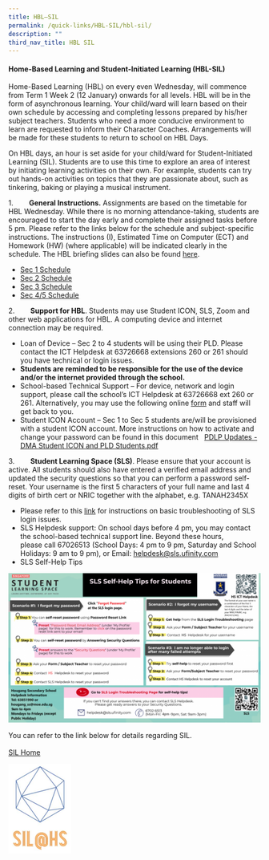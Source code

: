 ```yaml
---
title: HBL–SIL
permalink: /quick-links/HBL-SIL/hbl-sil/
description: ""
third_nav_title: HBL SIL
---
```

#### Home-Based Learning and Student-Initiated Learning (HBL-SIL)


Home-Based Learning (HBL) on every even Wednesday, will commence from Term 1 Week 2 (12 January) onwards for all levels. HBL will be in the form of asynchronous learning. Your child/ward will learn based on their own schedule by accessing and completing lessons prepared by his/her subject teachers. Students who need a more conducive environment to learn are requested to inform their Character Coaches. Arrangements will be made for these students to return to school on HBL Days.  

On HBL days, an hour is set aside for your child/ward for Student-Initiated Learning (SIL). Students are to use this time to explore an area of interest by initiating learning activities on their own. For example, students can try out hands-on activities on topics that they are passionate about, such as tinkering, baking or playing a musical instrument.

1\.        **General Instructions.** Assignments are based on the timetable for HBL Wednesday. While there is no morning attendance-taking, students are encouraged to start the day early and complete their assigned tasks before 5 pm. Please refer to the links below for the schedule and subject-specific instructions. The instructions (I), Estimated Time on Computer (ECT) and Homework (HW) (where applicable) will be indicated clearly in the schedule. The HBL briefing slides can also be found [here](/files/HBL%20Briefing%20to%20Students.pdf).   

  

*   [Sec 1 Schedule](https://docs.google.com/spreadsheets/d/1owOqfTHko2ptYT4qRBqV274VLTxae0Wi6bfkyHpGod0)
*   [Sec 2 Schedule](https://docs.google.com/spreadsheets/d/1XRY60ZEYWlDAUrJMR2hebJu7ZzIw_O87Pk2ar00R5-A)
*   [Sec 3 Schedule](https://docs.google.com/spreadsheets/d/1OUh7ccx5K04b-mSbPJ6qt4zP_MHdxSXLUwPm8oUpNvI)
*   [Sec 4/5 Schedule](https://docs.google.com/spreadsheets/d/1DHxE6cb9C4luiaf-5vt43CjKoEZhGjbQdDrsUc8kH3I/edit?usp=sharing)

2\.        **Support for HBL**. Students may use Student ICON, SLS, Zoom and other web applications for HBL. A computing device and internet connection may be required.

*   Loan of Device – Sec 2 to 4 students will be using their PLD. Please contact the ICT Helpdesk at 63726668 extensions 260 or 261 should you have technical or login issues.
*   **Students are reminded to be responsible for the use of the device and/or the internet provided through the school.**
*   School-based Technical Support – For device, network and login support, please call the school’s ICT Helpdesk at 63726668 ext 260 or 261. Alternatively, you may use the following online [form](https://form.gov.sg/#!/5e411c92366d6a0011c76b50) and staff will get back to you.
*   Student ICON Account – Sec 1 to Sec 5 students are/will be provisioned with a student ICON account. More instructions on how to activate and change your password can be found in this document   [PDLP Updates - DMA Student ICON and PLD Students.pdf](/files/PDLP%20Updates%20-%20DMA%20Student%20ICON%20and%20PLD%20Students.pdf)

3\.        **Student Learning Space (SLS)**. Please ensure that your account is active. All students should also have entered a verified email address and updated the security questions so that you can perform a password self-reset. Your username is the first 5 characters of your full name and last 4 digits of birth cert or NRIC together with the alphabet, e.g. TANAH2345X

*   Please refer to this [link](https://static.learning.moe.edu.sg/sls-user-guide/vle/logintroubleshooting/index.html) for instructions on basic troubleshooting of SLS login issues.
*   SLS Helpdesk support: On school days before 4 pm, you may contact the school-based technical support line. Beyond these hours, please call 67026513 (School Days: 4 pm to 9 pm, Saturday and School Holidays: 9 am to 9 pm), or Email: [helpdesk@sls.ufinity.com](mailto:helpdesk@sls.ufinity.com)
*   SLS Self-Help Tips


![](/images/poster%202%20SLS%20self%20help%20tips%20for%20students.png)

You can refer to the link below for details regarding SIL.  
   
[SIL Home](https://sites.google.com/view/hssil/home)


<a href = "https://sites.google.com/view/hssil/home" target = "_self"> 
          <img src="/images/SIL%20logo.jpeg" 
     style="width:25%"></a>

